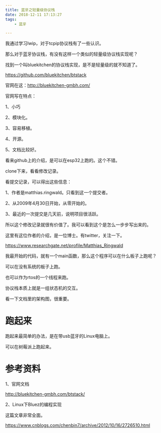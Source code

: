 ```yaml
---
title: 蓝牙之轻量级协议栈
date: 2018-12-11 17:13:27
tags:
	- 蓝牙

---
```




我通过学习lwip，对于tcpip协议栈有了一些认识。

那么对于蓝牙协议栈，有没有这样一个类似的轻量级协议栈实现呢？





找到一个叫bluekitchen的协议栈实现，是不是轻量级的就不知道了。

https://github.com/bluekitchen/btstack

官网在这：http://bluekitchen-gmbh.com/

官网写在特点：

1、小巧

2、模块化。

3、容易移植。

4、开源。

5、文档比较好。

看来github上的介绍，是可以在esp32上跑的。这个不错。

clone下来，看看修改记录。

看提交记录，可以得出这些信息：

1、作者是matthias.ringwald。只看到这一个提交者。

2、从2009年4月30日开始，从零开始的。

3、最近的一次提交是几天前，说明项目很活跃。

所以这个修改记录就很有价值了。我可以看到这个是怎么一步步写出来的。

这里有这位作者的介绍，是一位博士。有twitter，关注一下。

https://www.researchgate.net/profile/Matthias_Ringwald

我最开始的代码，就有一个main函数，那么这个程序可以在什么板子上跑呢？

可以在没有系统的板子上跑。

也可以作为rtos的一个线程来跑。



协议栈本质上就是一组状态机的交互。

看一下文档里的架构图，很重要。



# 跑起来

跑起来最简单的办法，是在带usb蓝牙的Linux电脑上。

可以在树莓派上跑起来。



# 参考资料

1、官网文档

http://bluekitchen-gmbh.com/btstack/

2、Linux下Bluez的编程实现

这篇文章非常全面。

https://www.cnblogs.com/chenbin7/archive/2012/10/16/2726510.html